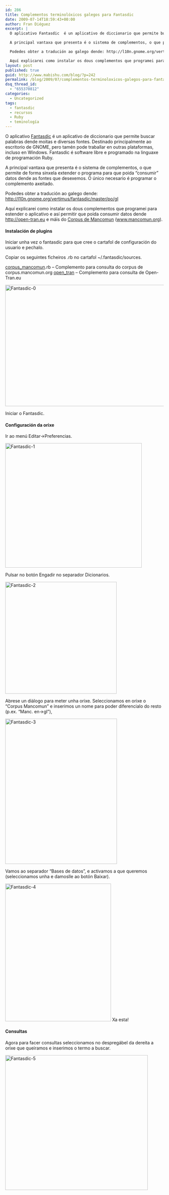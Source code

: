 ```yaml
---
id: 286
title: Complementos terminolóxicos galegos para Fantasdic
date: 2009-07-14T18:59:43+00:00
author: Fran Diéguez
excerpt: |
  O aplicativo Fantasdic  é un aplicativo de diccionario que permite buscar palabras dende moitas e diversas fontes. Destinado principalmente ao escritorio de GNOME, pero tamén pode traballar en outras plataformas, incluso en Windows. Fantasdic é software libre e programado na linguaxe de programación Ruby.

  A principal vantaxa que presenta é o sistema de complementos, o que permite de forma sinxela extender o programa para que poida "consumir" datos dende as fontes que desexemos. O único necesario é programar o complemento axeitado.

  Podedes obter a tradución ao galego dende: http://l10n.gnome.org/vertimus/fantasdic/master/po/gl

  Aquí explicarei como instalar os dous complementos que programei para estender o aplicativo e así permitir que poida consumir datos dende http://open-tran.eu e máis do Corpus de Mancomun (www.mancomun.org).
layout: post
published: true
guid: http://www.mabishu.com/blog/?p=242
permalink: /blog/2009/07/complementos-terminoloxicos-galegos-para-fantasdic/
dsq_thread_id:
  - "655370812"
categories:
  - Uncategorized
tags:
  - fantasdic
  - recursos
  - Ruby
  - teminología
---
```

O aplicativo <a href="http://www.gnome.org/projects/fantasdic">Fantasdic</a> é un aplicativo de diccionario que permite buscar palabras dende moitas e diversas fontes. Destinado principalmente ao escritorio de GNOME, pero tamén pode traballar en outras plataformas, incluso en Windows. Fantasdic é software libre e programado na linguaxe de programación Ruby.
<p style="text-align: left;">A principal vantaxa que presenta é o sistema de complementos, o que permite de forma sinxela extender o programa para que poida “consumir” datos dende as fontes que desexemos. O único necesario é programar o complemento axeitado.</p>
<p style="text-align: left;">Podedes obter a tradución ao galego dende: <a href="http://l10n.gnome.org/vertimus/fantasdic/master/po/gl">http://l10n.gnome.org/vertimus/fantasdic/master/po/gl</a></p>
<p style="text-align: left;">Aquí explicarei como instalar os dous complementos que programei para estender o aplicativo e así permitir que poida consumir datos dende <a href="http://open-tran.eu">http://open-tran.eu</a> e máis do <a href="http://corpus.mancomun.org">Corpus de Mancomun</a> (<a href="www.mancomun.org">www.mancomun.org</a>).</p>
<p style="text-align: left;"><!--more--></p>

<h4 style="text-align: left;">Instalación de plugins</h4>
<p style="text-align: left;">Iniciar unha vez o fantasdic para que cree o cartafol de configuración do usuario e pechalo.</p>
<p style="text-align: left;">Copiar os seguintes ficheiros .rb no cartafol ~/.fantasdic/sources.</p>
<p style="text-align: left;"><a href="http://www.mabishu.com/blog/wp-content/uploads/2009/07/corpus_mancomun.rb">corpus_mancomun</a>.rb – Complemento para consulta do corpus de corpus.mancomun.org
<a href="http://www.mabishu.com/blog/wp-content/uploads/2009/07/open_tran.rb">open_tran</a> – Complemento para consulta de Open-Tran.eu</p>
<p style="text-align: left;"><img class="size-full wp-image-243 alignnone" title="Fantasdic-0" alt="Fantasdic-0" src="http://www.mabishu.com/wp-content/uploads/2009/07/Fantasdic-0.png" width="542" height="384" align="center" /></p>
<p style="text-align: left;">Iniciar o Fantasdic.</p>

<h4 style="text-align: left;">Configuración da orixe</h4>
<p style="text-align: left;">Ir ao menú Editar-&gt;Preferencias.</p>
<img class="size-full wp-image-244 alignnone" title="Fantasdic-1" alt="Fantasdic-1" src="http://www.mabishu.com/wp-content/uploads/2009/07/Fantasdic-1.png" width="434" height="394" align="center" />
<p style="text-align: left;">Pulsar no botón Engadir no separador Dicionarios.</p>
<p style="text-align: left;"><img class="size-full wp-image-245 alignnone" title="Fantasdic-2" alt="Fantasdic-2" src="http://www.mabishu.com/wp-content/uploads/2009/07/Fantasdic-2.png" width="354" height="354" /></p>
<p style="text-align: left;">Abrese un diálogo para meter unha orixe. Seleccionamos en orixe o “Corpus Mancomun” e inserimos un nome para poder diferencialo do resto (p.ex. “Manc. en-&gt;gl”),</p>
<p style="text-align: left;"><img class="size-full wp-image-246 alignnone" title="Fantasdic-3" alt="Fantasdic-3" src="http://www.mabishu.com/wp-content/uploads/2009/07/Fantasdic-3.png" width="355" height="460" /></p>
<p style="text-align: left;">Vamos ao separador “Bases de datos”, e activamos a que queremos (seleccionamos unha e damoslle ao botón Baixar).</p>
<p style="text-align: left;"><img class="size-full wp-image-247 alignnone" title="Fantasdic-4" alt="Fantasdic-4" src="http://www.mabishu.com/wp-content/uploads/2009/07/Fantasdic-4.png" width="336" height="436" />
Xa esta!</p>

<h4 style="text-align: left;">Consultas</h4>
<p style="text-align: left;">Agora para facer consultas seleccionamos no despregábel da dereita a orixe que queiramos e inserimos o termo a buscar.</p>
<p style="text-align: left;"><img class="size-full wp-image-248 alignnone" title="Fantasdic-5" alt="Fantasdic-5" src="http://www.mabishu.com/wp-content/uploads/2009/07/Fantasdic-5.png" width="453" height="427" /></p>